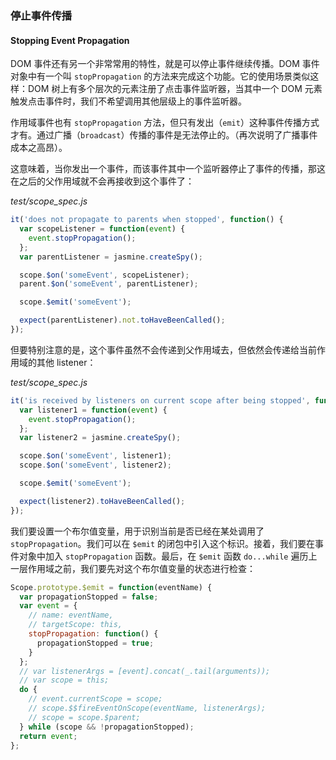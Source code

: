 ### 停止事件传播

#### Stopping Event Propagation

DOM 事件还有另一个非常常用的特性，就是可以停止事件继续传播。DOM 事件对象中有一个叫 `stopPropagation` 的方法来完成这个功能。它的使用场景类似这样：DOM 树上有多个层次的元素注册了点击事件监听器，当其中一个 DOM 元素触发点击事件时，我们不希望调用其他层级上的事件监听器。

作用域事件也有 `stopPropagation` 方法，但只有发出（`emit`）这种事件传播方式才有。通过广播（`broadcast`）传播的事件是无法停止的。（再次说明了广播事件成本之高昂）。

这意味着，当你发出一个事件，而该事件其中一个监听器停止了事件的传播，那这在之后的父作用域就不会再接收到这个事件了：

_test/scope\_spec.js_

```js
it('does not propagate to parents when stopped', function() {
  var scopeListener = function(event) {
    event.stopPropagation();
  };
  var parentListener = jasmine.createSpy();

  scope.$on('someEvent', scopeListener);
  parent.$on('someEvent', parentListener);

  scope.$emit('someEvent');

  expect(parentListener).not.toHaveBeenCalled();
});
```

但要特别注意的是，这个事件虽然不会传递到父作用域去，但依然会传递给当前作用域的其他 listener：

_test/scope\_spec.js_

```js
it('is received by listeners on current scope after being stopped', function() {
  var listener1 = function(event) {
    event.stopPropagation();
  };
  var listener2 = jasmine.createSpy();

  scope.$on('someEvent', listener1);
  scope.$on('someEvent', listener2);

  scope.$emit('someEvent');

  expect(listener2).toHaveBeenCalled();
});
```

我们要设置一个布尔值变量，用于识别当前是否已经在某处调用了 `stopPropagation`。我们可以在 `$emit` 的闭包中引入这个标识。接着，我们要在事件对象中加入 `stopPropagation` 函数。最后，在 `$emit` 函数 `do...while` 遍历上一层作用域之前，我们要先对这个布尔值变量的状态进行检查：

```js
Scope.prototype.$emit = function(eventName) {
  var propagationStopped = false;
  var event = {
    // name: eventName,
    // targetScope: this,
    stopPropagation: function() {
      propagationStopped = true;
    }
  };
  // var listenerArgs = [event].concat(_.tail(arguments));
  // var scope = this;
  do {
    // event.currentScope = scope;
    // scope.$$fireEventOnScope(eventName, listenerArgs);
    // scope = scope.$parent;
  } while (scope && !propagationStopped);
  return event;
};
```



